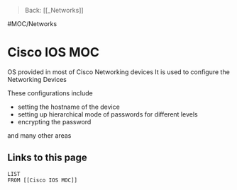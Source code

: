 >Back: [[_Networks]]

#MOC/Networks
# Cisco IOS MOC
OS provided in most of Cisco Networking devices
It is used to configure the Networking Devices 

These configurations include
- setting the hostname of the device
- setting up hierarchical  mode of passwords for different levels
- encrypting the password

and many other areas

## Links to this page
```dataview
LIST 
FROM [[Cisco IOS MOC]]
```
